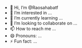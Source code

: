 - 👋 Hi, I’m @Raosahabatf
- 👀 I’m interested in ...
- 🌱 I’m currently learning ...
- 💞️ I’m looking to collaborate on ...
- 📫 How to reach me ...
- 😄 Pronouns: ...
- ⚡ Fun fact: ...

<!---
Raosahabatf/Raosahabatf is a ✨ special ✨ repository because its `README.md` (this file) appears on your GitHub profile.
You can click the Preview link to take a look at your changes.
--->
